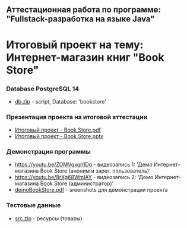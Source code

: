 ## Аттестационная работа по программе: "Fullstack-разработка на языке Java"

# Итоговый проект на тему: Интернет-магазин книг "Book Store"

### Database PostgreSQL 14
* [db.zip](https://github.com/safrani23/book-store-draft/files/10202271/db.zip) - script, Database: 'bookstore'

### Презентация проекта на итоговой аттестации
* [Итоговый проект - Book Store.pdf](https://github.com/safrani23/book-store-draft/files/10202553/-.Book.Store.pdf)<br>
* [Итоговый проект - Book Store.pptx](https://github.com/safrani23/book-store-draft/files/10202554/-.Book.Store.pptx)

### Демонстрация программы

* https://youtu.be/ZOMVqxqn1Do - видеозапись 1: 'Демо Интернет-магазина Book Store (аноним и зарег. пользователь)'
* https://youtu.be/8rXg68WmIAY - видеозапись 2: 'Демо Интернет-магазина Book Store (администратор)'
* [demoBookStore.pdf](https://github.com/safrani23/book-store-draft/files/10202969/demoBookStore.pdf) - sreenshots для демонстрации проекта

### Тестовые данные
* [src.zip](https://github.com/safrani23/book-store-draft/files/10202903/src.zip) - ресурсы (товары)
